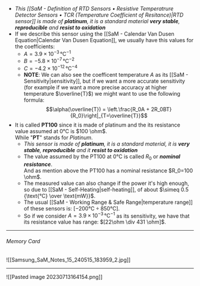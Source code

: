 - _This [[SaM - Definition of RTD Sensors • Resistive Temperatrure Detector Sensors • TCR (Temperature Coefficient of Resitance)|RTD sensor]] is made of **platinum**, it is a standard material **very stable**, **reproducible** and **resist to oxidation**_
- If we describe this sensor using the [[SaM - Calendar Van Dusen Equation|Calendar Van Dusen Equation]], we usually have this values for the coefficients:
	- $A = 3.9 \times 10^{-3} \, \text{°C}^{-1}$
	- $B = -5.8 \times 10^{-7} \, \text{°C}^{-2}$
	- $C = -4.2 \times 10^{-12} \, \text{°C}^{-4}$
	- **NOTE**: We can also see the coefficent temperature $A$ as its [[SaM - Sensitivity|sensitivity]], but if we want a more accurate sensitivity (for example if we want a more precise accuracy at higher temperature $\overline{T}$) we might want to use the following formula:$$\alpha(\overline{T}) = \left.\frac{R_0A + 2R_0BT}{R_0}\right|_{T=\overline{T}}$$ 
- It is called **PT100** since it is made of platinum and the its resistance value assumed at $0 °\text{C}$ is $100 \ohm$.<br>While "**PT**" stands for *Platinum*.
	- *This sensor is made of **platinum**, it is a standard material, it is **very stable**, **reproducible** and it **resist to oxidation***
	- The value assumed by the PT100 at $0 °\text{C}$ is called $R_0$ or ***nominal resistance***.<br>And as mention above the PT100 has a nominal resistance $R_0=100 \ohm$.
	- The measured value can also change if the power it's high enough, so due to [[SaM - Self-Heating|self-heating]], of about $\simeq 0.5 {\text{°C} \over \text{mW}}$.
	- The usual [[SaM - Working Range & Safe Range|temperature range]] of these sensors is: $[-200°\text{C} \div 850 °\text{C}]$.
	- So if we consider $A = 3.9 \times 10^{-3} \, \text{°C}^{-1}$ as its sensitivity, we have that its resistance value has range: $[22\ohm \div 431 \ohm]$.

---
###### Memory Card
![[Samsung_SaM_Notes_15_240515_183959_2.jpg]]

---
![[Pasted image 20230713164154.png]]
